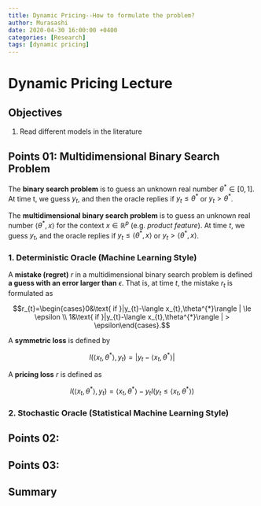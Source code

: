 ```yaml
---
title: Dynamic Pricing--How to formulate the problem?
author: Murasashi
date: 2020-04-30 16:00:00 +0400
categories: [Research] 
tags: [dynamic pricing]
---
```


# Dynamic Pricing Lecture

## Objectives

1. Read different models in the literature



## Points 01: Multidimensional Binary Search Problem

The __binary search problem__ is to guess an unknown real number $\theta^{*} \in [0,1]$. At time t, we guess $y_t$, and then the oracle replies if $y_t \le \theta^{*}$ or $y_t > \theta^{*}$.

The __multidimensional binary search problem__ is to guess an unknown real number $\langle \theta^{*} , x \rangle$ for the context $x \in \mathbb{R}^{p}$ (e.g. _product feature_). At time $t$, we guess $y_{t}$, and the oracle replies if $y_{t}\le \langle \theta^{*} , x \rangle$ or $y_{t}>\langle \theta^{*} , x \rangle$. 

### 1. Deterministic Oracle (Machine Learning Style)
A __mistake (regret)__ $r$ in a multidimensional binary search problem is defined __a guess with an error larger than__ $\epsilon$. That is, at time $t$, the mistake $r_{t}$ is formulated as 

$$r_{t}=\begin{cases}0&\text{ if  }|y_{t}-\langle x_{t},\theta^{*}\rangle | \le \epsilon \\ 1&\text{ if  }|y_{t}-\langle x_{t},\theta^{*}\rangle | > \epsilon\end{cases}.$$

A __symmetric loss__ is defined by

$$l(\langle x_{t},\theta^{*}\rangle, y_{t}) = |y_{t}-\langle x_{t},\theta^{*}\rangle| $$

A __pricing loss__ $r$ is defined as

$$l(\langle x_{t},\theta^{*}\rangle, y_{t}) = \langle x_{t},\theta^{*}\rangle - y_{t}I(y_{t}\le \langle x_{t},\theta^{*}\rangle)$$

### 2. Stochastic Oracle (Statistical Machine Learning Style)

## Points 02:


## Points 03:


## Summary
